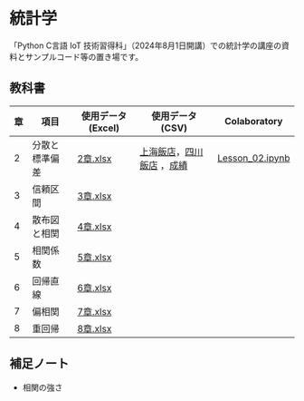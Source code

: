 # 統計学
「Python C言語 IoT 技術習得科」（2024年8月1日開講）での統計学の講座の資料とサンプルコード等の置き場です。

## 教科書
| 章 | 項目 | 使用データ(Excel) | 使用データ(CSV) | Colaboratory |
| --- | --- | --- | --- | --- |
| 2 | 分散と標準偏差 | [2章.xlsx](https://github.com/202408pythonciot/Statistics/blob/main/_Textbook/Lesson_02/Sample_Data/2%E7%AB%A0.xlsx?raw=true) | [上海飯店](https://github.com/202408pythonciot/Statistics/blob/main/_Textbook/Lesson_02/Sample_Data/shisen_tofu.csv)，[四川飯店](https://github.com/202408pythonciot/Statistics/blob/main/_Textbook/Lesson_02/Sample_Data/shisen_tofu.csv) ，[成績](https://github.com/202408pythonciot/Statistics/blob/main/_Textbook/Lesson_02/Sample_Data/exam_score.csv) | [Lesson_02.ipynb](https://github.com/202408pythonciot/Statistics/blob/main/_Textbook/Lesson_02/Colaboratory/Lesson_02.ipynb) |
| 3 | 信頼区間 | [3章.xlsx](https://github.com/202408pythonciot/Statistics/blob/main/_Textbook/Lesson_03/Sample_Data/3%E7%AB%A0.xlsx?raw=true) |  |
| 4 | 散布図と相関 | [4章.xlsx](https://github.com/202408pythonciot/Statistics/blob/main/_Textbook/Lesson_04/Sample_Data/4%E7%AB%A0.xlsx?raw=true) |  |
| 5 | 相関係数 | [5章.xlsx](https://github.com/202408pythonciot/Statistics/blob/main/_Textbook/Lesson_05/Sample_Data/5%E7%AB%A0.xlsx?raw=true) |  |
| 6 | 回帰直線 | [6章.xlsx](https://github.com/202408pythonciot/Statistics/blob/main/_Textbook/Lesson_06/Sample_Data/6%E7%AB%A0.xlsx?raw=true) |  |
| 7 | 偏相関 | [7章.xlsx](https://github.com/202408pythonciot/Statistics/blob/main/_Textbook/Lesson_07/Sample_Data/7%E7%AB%A0.xlsx?raw=true) |  |
| 8 | 重回帰 | [8章.xlsx](https://github.com/202408pythonciot/Statistics/blob/main/_Textbook/Lesson_08/Sample_Data/8%E7%AB%A0.xlsx?raw=true) |  |

## 補足ノート
- 相関の強さ

